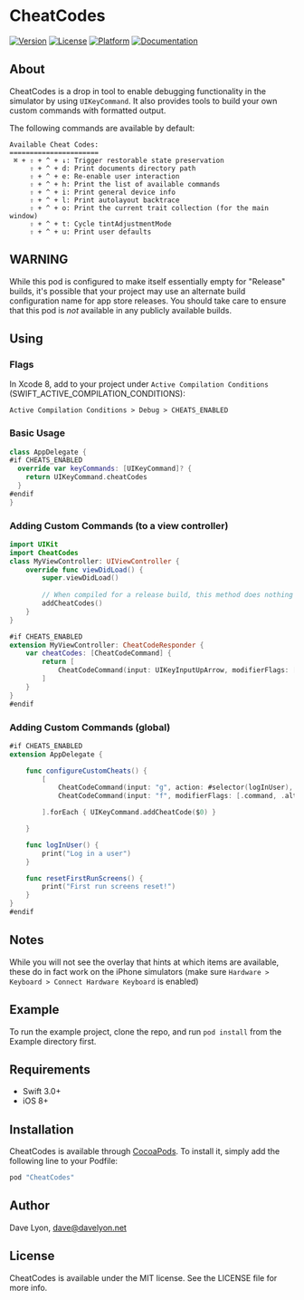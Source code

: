 # CheatCodes

[![Version](https://img.shields.io/cocoapods/v/CheatCodes.svg?style=flat)](http://cocoapods.org/pods/CheatCodes)
[![License](https://img.shields.io/cocoapods/l/CheatCodes.svg?style=flat)](http://cocoapods.org/pods/CheatCodes)
[![Platform](https://img.shields.io/cocoapods/p/CheatCodes.svg?style=flat)](http://cocoapods.org/pods/CheatCodes)
[![Documentation](https://img.shields.io/cocoapods/metrics/doc-percent/CheatCodes.svg?maxAge=2592000)](http://cocoadocs.org/docsets/CheatCodes)

## About

CheatCodes is a drop in tool to enable debugging functionality in the simulator by using `UIKeyCommand`. It also provides tools to build your own custom commands with formatted output.

The following commands are available by default:

```
Available Cheat Codes:
======================
 ⌘ + ⇧ + ^ + ↓: Trigger restorable state preservation
     ⇧ + ^ + d: Print documents directory path
     ⇧ + ^ + e: Re-enable user interaction
     ⇧ + ^ + h: Print the list of available commands
     ⇧ + ^ + i: Print general device info
     ⇧ + ^ + l: Print autolayout backtrace
     ⇧ + ^ + o: Print the current trait collection (for the main window)
     ⇧ + ^ + t: Cycle tintAdjustmentMode
     ⇧ + ^ + u: Print user defaults
```

## WARNING

While this pod is configured to make itself essentially empty for "Release" builds, it's possible that your project may use an alternate build configuration name for app store releases. You should take care to ensure that this pod is *not* available in any publicly available builds.

## Using

### Flags

In Xcode 8, add to your project under `Active Compilation Conditions` (SWIFT_ACTIVE_COMPILATION_CONDITIONS):

```
Active Compilation Conditions > Debug > CHEATS_ENABLED
```

### Basic Usage

```swift
class AppDelegate {
#if CHEATS_ENABLED
  override var keyCommands: [UIKeyCommand]? {
    return UIKeyCommand.cheatCodes
  }
#endif
}
```

### Adding Custom Commands (to a view controller)

```swift
import UIKit
import CheatCodes
class MyViewController: UIViewController {
    override func viewDidLoad() {
        super.viewDidLoad()
        
        // When compiled for a release build, this method does nothing
        addCheatCodes()
    }
}

#if CHEATS_ENABLED
extension MyViewController: CheatCodeResponder {
    var cheatCodes: [CheatCodeCommand] {
        return [
            CheatCodeCommand(input: UIKeyInputUpArrow, modifierFlags: [.control,.command], action: #selector(showFirstTimeView), discoverabilityTitle: "Show the 'first time' screen")
        ]
    }
}
#endif
```

### Adding Custom Commands (global)

```swift
#if CHEATS_ENABLED
extension AppDelegate {

    func configureCustomCheats() {
        [
            CheatCodeCommand(input: "g", action: #selector(logInUser), discoverabilityTitle: "Log in a default user account"),
            CheatCodeCommand(input: "f", modifierFlags: [.command, .alternate], action: #selector(resetFirstRunScreens), discoverabilityTitle: "Reset all first run screens"),

        ].forEach { UIKeyCommand.addCheatCode($0) }

    }

    func logInUser() {
        print("Log in a user")
    }

    func resetFirstRunScreens() {
        print("First run screens reset!")
    }
}
#endif
```

## Notes

While you will not see the overlay that hints at which items are available, these do in fact work on the iPhone simulators (make sure `Hardware > Keyboard > Connect Hardware Keyboard` is enabled)

## Example

To run the example project, clone the repo, and run `pod install` from the Example directory first.

## Requirements

* Swift 3.0+
* iOS 8+

## Installation

CheatCodes is available through [CocoaPods](http://cocoapods.org). To install
it, simply add the following line to your Podfile:

```ruby
pod "CheatCodes"
```

## Author

Dave Lyon, dave@davelyon.net

## License

CheatCodes is available under the MIT license. See the LICENSE file for more info.

